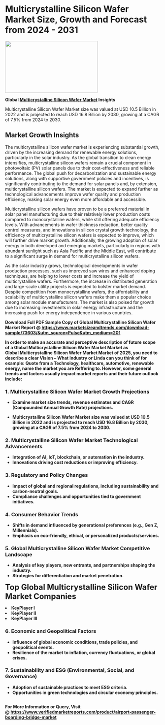 <H1>Multicrystalline Silicon Wafer Market Size, Growth and Forecast from 2024 - 2031</H1><img class="aligncenter size-medium wp-image-584254" src="https://thirdeyenews.in/wp-content/uploads/2024/09/Global-Market-Research-300x168.jpeg" alt="" width="300" height="168" /><p><strong>Global&nbsp;<a href="https://www.marketsizeandtrends.com/download-sample/73603/&amp;utm_source=Pulse&amp;utm_medium=201">Multicrystalline Silicon Wafer Market</a> Insights</strong></p><p>Multicrystalline Silicon Wafer Market size was valued at USD 10.5 Billion in 2022 and is projected to reach USD 16.8 Billion by 2030, growing at a CAGR of 7.5% from 2024 to 2030.</p><p><h2>Market Growth Insights</h2> <p>The multicrystalline silicon wafer market is experiencing substantial growth, driven by the increasing demand for renewable energy solutions, particularly in the solar industry. As the global transition to clean energy intensifies, multicrystalline silicon wafers remain a crucial component in photovoltaic (PV) solar panels due to their cost-effectiveness and reliable performance. The global push for decarbonization and sustainable energy solutions, along with supportive government policies and incentives, is significantly contributing to the demand for solar panels and, by extension, multicrystalline silicon wafers. The market is expected to expand further as technological advancements improve wafer quality and production efficiency, making solar energy even more affordable and accessible.</p> <p><strong></strong></p> <p>Multicrystalline silicon wafers have proven to be a preferred material in solar panel manufacturing due to their relatively lower production costs compared to monocrystalline wafers, while still offering adequate efficiency levels. With advancements in wafer thickness reduction, better quality control measures, and innovations in silicon crystal growth technology, the efficiency of multicrystalline silicon wafers is expected to improve, which will further drive market growth. Additionally, the growing adoption of solar energy in both developed and emerging markets, particularly in regions with abundant sunlight such as Asia Pacific and the Middle East, will contribute to a significant surge in demand for multicrystalline silicon wafers.</p> <p>As the solar industry grows, technological developments in wafer production processes, such as improved saw wires and enhanced doping techniques, are helping to lower costs and increase the yield of multicrystalline wafers. Furthermore, the increase in distributed generation and large-scale utility projects is expected to bolster market demand. Despite competition from monocrystalline wafers, the affordability and scalability of multicrystalline silicon wafers make them a popular choice among solar module manufacturers. The market is also poised for growth due to increasing investments in solar energy infrastructure and the increasing push for energy independence in various countries.</p> <p><strong></p><p><span class=""><strong>Download Full PDF Sample Copy of Global Multicrystalline Silicon Wafer Market Report</strong> @ <a href="https://www.marketsizeandtrends.com/download-sample/73603/&amp;utm_source=Pulse&amp;utm_medium=201" target="_blank">https://www.marketsizeandtrends.com/download-sample/73603/&amp;utm_source=Pulse&amp;utm_medium=201</a></span></p><p>In order to make an accurate and perceptive description of future scope of a Global&nbsp;Multicrystalline Silicon Wafer Market Market as Global&nbsp;Multicrystalline Silicon Wafer Market Market of 2025, you need to describe a clear Vision &ndash; What Industry or Linda can you think of for example: Quote from a Technology, healthcare, automotive, renewable energy, name the market you are Reffering to. However, some general trends and factors usually impact market reports and their future outlook include:</p><h3>1.&nbsp;<strong>Multicrystalline Silicon Wafer Market Growth Projections</strong></h3><ul><li>Examine market size trends, revenue estimates and CAGR (Compounded Annual Growth Rate) projections.</li><li><p>Multicrystalline Silicon Wafer Market size was valued at USD 10.5 Billion in 2022 and is projected to reach USD 16.8 Billion by 2030, growing at a CAGR of 7.5% from 2024 to 2030.</p></li></ul><h3>2.&nbsp;<strong>Multicrystalline Silicon Wafer Market Technological Advancements</strong></h3><ul><li>Integration of AI, IoT, blockchain, or automation in the industry.</li><li>Innovations driving cost reductions or improving efficiency.</li></ul><h3>3.&nbsp;<strong>Regulatory and Policy Changes</strong></h3><ul><li>Impact of global and regional regulations, including sustainability and carbon-neutral goals.</li><li>Compliance challenges and opportunities tied to government initiatives.</li></ul><h3>4.&nbsp;<strong>Consumer Behavior Trends</strong></h3><ul><li>Shifts in demand influenced by generational preferences (e.g., Gen Z, Millennials).</li><li>Emphasis on eco-friendly, ethical, or personalized products/services.</li></ul><h3>5.&nbsp;<strong>Global Multicrystalline Silicon Wafer Market Competitive Landscape</strong></h3><ul><li>Analysis of key players, new entrants, and partnerships shaping the industry.</li><li>Strategies for differentiation and market penetration.</li></ul><p data-pm-slice="1 1 []"><span style="color: inherit; font-family: inherit; font-size: 25px;">Top Global Multicrystalline Silicon Wafer Market Companies</span></p><div class="" data-test-id=""><p><li>KeyPlayer I</li><li> KeyPlayer II</li><li> KeyPlayer III</li></p></div><h3>6.&nbsp;<strong>Economic and Geopolitical Factors</strong></h3><ul><li>Influence of global economic conditions, trade policies, and geopolitical events.</li><li>Resilience of the market to inflation, currency fluctuations, or global crises.</li></ul><h3>7.&nbsp;<strong>Sustainability and ESG (Environmental, Social, and Governance)</strong></h3><ul><li>Adoption of sustainable practices to meet ESG criteria.</li><li>Opportunities in green technologies and circular economy principles.</li></ul><h2><strong style="font-size: 14px;">For More Information or Query, Visit @&nbsp;</strong><a style="background-color: #ffffff; font-size: 14px;" href="https://www.marketsizeandtrends.com/report/multicrystalline-silicon-wafer-market/" target="_blank">https://www.verifiedmarketreports.com/product/airport-passenger-boarding-bridge-market</a></h2>
